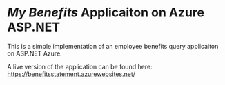 # *My Benefits* Applicaiton on Azure ASP.NET
This is a simple implementation of an employee benefits query applicaiton on ASP.NET Azure.

A live version of the application can be found here: https://benefitsstatement.azurewebsites.net/
